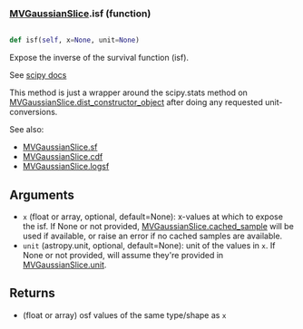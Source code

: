 ### [MVGaussianSlice](MVGaussianSlice.md).isf (function)


```py

def isf(self, x=None, unit=None)

```



Expose the inverse of the survival function (isf).

See [scipy docs](https://docs.scipy.org/doc/scipy/reference/generated/scipy.stats.rv_continuous.isf.html)

This method is just a wrapper around the scipy.stats method on
[MVGaussianSlice.dist_constructor_object](MVGaussianSlice.dist_constructor_object.md) after doing any requested unit-conversions.

See also:

* [MVGaussianSlice.sf](MVGaussianSlice.sf.md)
* [MVGaussianSlice.cdf](MVGaussianSlice.cdf.md)
* [MVGaussianSlice.logsf](MVGaussianSlice.logsf.md)

Arguments
----------
* `x` (float or array, optional, default=None): x-values at which to
    expose the isf.  If None or not provided, [MVGaussianSlice.cached_sample](MVGaussianSlice.cached_sample.md)
    will be used if available, or raise an error if no cached samples
    are available.
* `unit` (astropy.unit, optional, default=None): unit of the values
    in `x`.  If None or not provided, will assume they're provided in
    [MVGaussianSlice.unit](MVGaussianSlice.unit.md).

Returns
---------
* (float or array) osf values of the same type/shape as `x`

